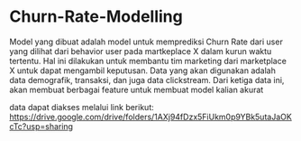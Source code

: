 # Churn-Rate-Modelling
Model yang dibuat adalah model untuk memprediksi Churn Rate dari user yang dilihat dari behavior user pada martkeplace X dalam kurun waktu tertentu. Hal ini dilakukan untuk membantu tim marketing dari marketplace X untuk dapat mengambil keputusan. Data yang akan digunakan adalah data demografik, transaksi, dan juga data clickstream. Dari ketiga data ini, akan membuat berbagai feature untuk membuat model kalian akurat

data dapat diakses melalui link berikut: https://drive.google.com/drive/folders/1AXj94fDzx5FiUkm0p9YBk5utaJaOKcTc?usp=sharing

